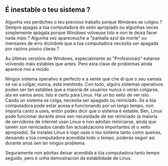 <?php require("../../entete.php"); ?> <?php require("../../base.php"); ?>

<div id="corps">

<h2>É inestable o teu sistema ?</h2>

<p>Algunha vez perdiches o teu precioso traballo porque Windows se colgou ? Sempre apagas a túa computadora do xeito apropiado ou algunhas veces simplemente apágala porque Windows volveuse tolo e non te deixa facer nada máis ? Algunha vez apareceuche a "pantalla azul da morte" ou mensaxes de erro dicíndote que a túa computadora necesita ser apagada por razóns pouco claras ?</p>

<p>As últimas versións de Windows, especialmente as "Profesionais" estanse volvendo máis estables que antes. Pero esta clase de problemas aínda aparece moi a miúdo.</p>

<p>Ningún sistema operativo é perfecto e a xente que che di que o seu xamais se vai a colgar, nunca, está mentindo. Con todo, algúns sistemas operativos poden ser tan estables que a maioría de usuarios nunca o verán colgarse, ata en varios anos. Isto é certo para Linux. Hai un bo xeito de ver isto. Cando un sistema se colga, necesita ser apagado ou reiniciado. Se a túa computadora pode estar acesa e funcionando por un longo tempo, non importa canto a uses, entón podes dicir que o sistema é estable. Ben, Linux pode funcionar durante <i>anos</i> sen necesidade de ser reiniciado (a maioría de servidores de internet usan Linux e non adoitan reiniciarse, aínda que tamén son reiniciados cando fan actualizacións importantes  (é o xeito apropiado). Se instalas Linux e logo usas o teu sistema tanto como queiras, deixando a túa computadora acendida todo o tempo, poderás seguir así durante anos sen ter ningún problema.</p>

<p>Seguramente non adoitas deixar acendida a túa computadora tanto tempo seguido, pero é unha demostración da estabilidade de Linux.</p>

</div>
</body>
</html>
